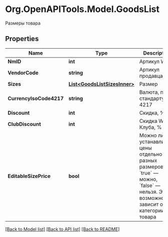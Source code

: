 # Org.OpenAPITools.Model.GoodsList
Размеры товара

## Properties

Name | Type | Description | Notes
------------ | ------------- | ------------- | -------------
**NmID** | **int** | Артикул WB | [optional] 
**VendorCode** | **string** | Артикул продавца | [optional] 
**Sizes** | [**List&lt;GoodsListSizesInner&gt;**](GoodsListSizesInner.md) | Размер | [optional] 
**CurrencyIsoCode4217** | **string** | Валюта, по стандарту ISO 4217 | [optional] 
**Discount** | **int** | Скидка, % | [optional] 
**ClubDiscount** | **int** | Скидка WB Клуба, % | [optional] 
**EditableSizePrice** | **bool** | Можно ли устанавливать цены отдельно для разных размеров: &#x60;true&#x60; — можно, &#x60;false&#x60; — нельзя. Эта возможность зависит от категории товара  | [optional] 

[[Back to Model list]](../README.md#documentation-for-models) [[Back to API list]](../README.md#documentation-for-api-endpoints) [[Back to README]](../README.md)

